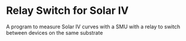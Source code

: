 # Relay Switch for Solar IV
 A program to measure Solar IV curves with a SMU with a relay to switch between devices on the same substrate 
